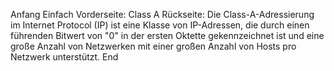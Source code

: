 Anfang
Einfach
Vorderseite: Class A
Rückseite: Die Class-A-Adressierung im Internet Protocol (IP) ist eine Klasse von IP-Adressen, die durch einen führenden Bitwert von "0" in der ersten Oktette gekennzeichnet ist und eine große Anzahl von Netzwerken mit einer großen Anzahl von Hosts pro Netzwerk unterstützt.
End